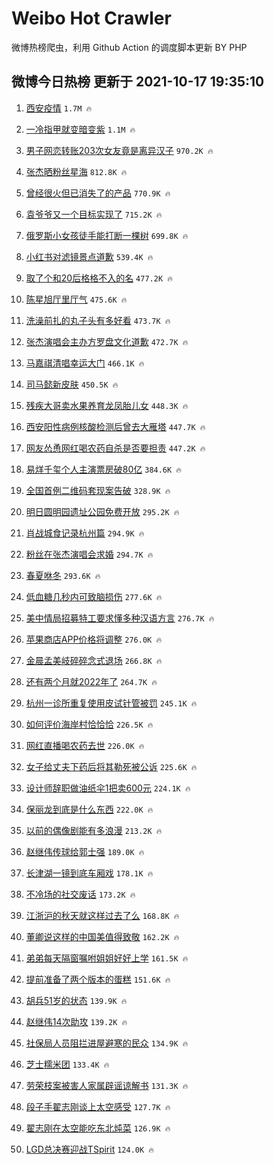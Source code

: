 # Weibo Hot Crawler 



微博热榜爬虫，利用 Github Action 的调度脚本更新 BY PHP 


## 微博今日热榜 更新于 2021-10-17 19:35:10 
1. [西安疫情](https://s.weibo.com/weibo?q=%E8%A5%BF%E5%AE%89%E7%96%AB%E6%83%85&Refer=top) `1.7M 🔥` 

1. [一冷指甲就变暗变紫](https://s.weibo.com/weibo?q=%23%E4%B8%80%E5%86%B7%E6%8C%87%E7%94%B2%E5%B0%B1%E5%8F%98%E6%9A%97%E5%8F%98%E7%B4%AB%23&Refer=top) `1.1M 🔥` 

1. [男子网恋转账203次女友竟是离异汉子](https://s.weibo.com/weibo?q=%23%E7%94%B7%E5%AD%90%E7%BD%91%E6%81%8B%E8%BD%AC%E8%B4%A6203%E6%AC%A1%E5%A5%B3%E5%8F%8B%E7%AB%9F%E6%98%AF%E7%A6%BB%E5%BC%82%E6%B1%89%E5%AD%90%23&Refer=top) `970.2K 🔥` 

1. [张杰晒粉丝星海](https://s.weibo.com/weibo?q=%23%E5%BC%A0%E6%9D%B0%E6%99%92%E7%B2%89%E4%B8%9D%E6%98%9F%E6%B5%B7%23&Refer=top) `812.8K 🔥` 

1. [曾经很火但已消失了的产品](https://s.weibo.com/weibo?q=%23%E6%9B%BE%E7%BB%8F%E5%BE%88%E7%81%AB%E4%BD%86%E5%B7%B2%E6%B6%88%E5%A4%B1%E4%BA%86%E7%9A%84%E4%BA%A7%E5%93%81%23&Refer=top) `770.9K 🔥` 

1. [袁爷爷又一个目标实现了](https://s.weibo.com/weibo?q=%23%E8%A2%81%E7%88%B7%E7%88%B7%E5%8F%88%E4%B8%80%E4%B8%AA%E7%9B%AE%E6%A0%87%E5%AE%9E%E7%8E%B0%E4%BA%86%23&Refer=top) `715.2K 🔥` 

1. [俄罗斯小女孩徒手能打断一棵树](https://s.weibo.com/weibo?q=%E4%BF%84%E7%BD%97%E6%96%AF%E5%B0%8F%E5%A5%B3%E5%AD%A9%E5%BE%92%E6%89%8B%E8%83%BD%E6%89%93%E6%96%AD%E4%B8%80%E6%A3%B5%E6%A0%91&Refer=top) `699.8K 🔥` 

1. [小红书对滤镜景点道歉](https://s.weibo.com/weibo?q=%23%E5%B0%8F%E7%BA%A2%E4%B9%A6%E5%AF%B9%E6%BB%A4%E9%95%9C%E6%99%AF%E7%82%B9%E9%81%93%E6%AD%89%23&Refer=top) `539.4K 🔥` 

1. [取了个和20后格格不入的名](https://s.weibo.com/weibo?q=%23%E5%8F%96%E4%BA%86%E4%B8%AA%E5%92%8C20%E5%90%8E%E6%A0%BC%E6%A0%BC%E4%B8%8D%E5%85%A5%E7%9A%84%E5%90%8D%23&Refer=top) `477.2K 🔥` 

1. [陈星旭厅里厅气](https://s.weibo.com/weibo?q=%23%E9%99%88%E6%98%9F%E6%97%AD%E5%8E%85%E9%87%8C%E5%8E%85%E6%B0%94%23&Refer=top) `475.6K 🔥` 

1. [洗澡前扎的丸子头有多好看](https://s.weibo.com/weibo?q=%23%E6%B4%97%E6%BE%A1%E5%89%8D%E6%89%8E%E7%9A%84%E4%B8%B8%E5%AD%90%E5%A4%B4%E6%9C%89%E5%A4%9A%E5%A5%BD%E7%9C%8B%23&Refer=top) `473.7K 🔥` 

1. [张杰演唱会主办方罗盘文化道歉](https://s.weibo.com/weibo?q=%23%E5%BC%A0%E6%9D%B0%E6%BC%94%E5%94%B1%E4%BC%9A%E4%B8%BB%E5%8A%9E%E6%96%B9%E7%BD%97%E7%9B%98%E6%96%87%E5%8C%96%E9%81%93%E6%AD%89%23&Refer=top) `472.7K 🔥` 

1. [马嘉祺清唱幸运大门](https://s.weibo.com/weibo?q=%23%E9%A9%AC%E5%98%89%E7%A5%BA%E6%B8%85%E5%94%B1%E5%B9%B8%E8%BF%90%E5%A4%A7%E9%97%A8%23&Refer=top) `466.1K 🔥` 

1. [司马懿新皮肤](https://s.weibo.com/weibo?q=%23%E5%8F%B8%E9%A9%AC%E6%87%BF%E6%96%B0%E7%9A%AE%E8%82%A4%23&Refer=top) `450.5K 🔥` 

1. [残疾大哥卖水果养育龙凤胎儿女](https://s.weibo.com/weibo?q=%23%E6%AE%8B%E7%96%BE%E5%A4%A7%E5%93%A5%E5%8D%96%E6%B0%B4%E6%9E%9C%E5%85%BB%E8%82%B2%E9%BE%99%E5%87%A4%E8%83%8E%E5%84%BF%E5%A5%B3%23&Refer=top) `448.3K 🔥` 

1. [西安阳性病例核酸检测后曾去大雁塔](https://s.weibo.com/weibo?q=%23%E8%A5%BF%E5%AE%89%E9%98%B3%E6%80%A7%E7%97%85%E4%BE%8B%E6%A0%B8%E9%85%B8%E6%A3%80%E6%B5%8B%E5%90%8E%E6%9B%BE%E5%8E%BB%E5%A4%A7%E9%9B%81%E5%A1%94%23&Refer=top) `447.7K 🔥` 

1. [网友怂恿网红喝农药自杀是否要担责](https://s.weibo.com/weibo?q=%23%E7%BD%91%E5%8F%8B%E6%80%82%E6%81%BF%E7%BD%91%E7%BA%A2%E5%96%9D%E5%86%9C%E8%8D%AF%E8%87%AA%E6%9D%80%E6%98%AF%E5%90%A6%E8%A6%81%E6%8B%85%E8%B4%A3%23&Refer=top) `447.2K 🔥` 

1. [易烊千玺个人主演票房破80亿](https://s.weibo.com/weibo?q=%23%E6%98%93%E7%83%8A%E5%8D%83%E7%8E%BA%E4%B8%AA%E4%BA%BA%E4%B8%BB%E6%BC%94%E7%A5%A8%E6%88%BF%E7%A0%B480%E4%BA%BF%23&Refer=top) `384.6K 🔥` 

1. [全国首例二维码套现案告破](https://s.weibo.com/weibo?q=%23%E5%85%A8%E5%9B%BD%E9%A6%96%E4%BE%8B%E4%BA%8C%E7%BB%B4%E7%A0%81%E5%A5%97%E7%8E%B0%E6%A1%88%E5%91%8A%E7%A0%B4%23&Refer=top) `328.9K 🔥` 

1. [明日圆明园遗址公园免费开放](https://s.weibo.com/weibo?q=%23%E6%98%8E%E6%97%A5%E5%9C%86%E6%98%8E%E5%9B%AD%E9%81%97%E5%9D%80%E5%85%AC%E5%9B%AD%E5%85%8D%E8%B4%B9%E5%BC%80%E6%94%BE%23&Refer=top) `295.2K 🔥` 

1. [肖战城食记录杭州篇](https://s.weibo.com/weibo?q=%23%E8%82%96%E6%88%98%E5%9F%8E%E9%A3%9F%E8%AE%B0%E5%BD%95%E6%9D%AD%E5%B7%9E%E7%AF%87%23&Refer=top) `294.9K 🔥` 

1. [粉丝在张杰演唱会求婚](https://s.weibo.com/weibo?q=%23%E7%B2%89%E4%B8%9D%E5%9C%A8%E5%BC%A0%E6%9D%B0%E6%BC%94%E5%94%B1%E4%BC%9A%E6%B1%82%E5%A9%9A%23&Refer=top) `294.7K 🔥` 

1. [春夏咻冬](https://s.weibo.com/weibo?q=%23%E6%98%A5%E5%A4%8F%E5%92%BB%E5%86%AC%23&Refer=top) `293.6K 🔥` 

1. [低血糖几秒内可致脑损伤](https://s.weibo.com/weibo?q=%23%E4%BD%8E%E8%A1%80%E7%B3%96%E5%87%A0%E7%A7%92%E5%86%85%E5%8F%AF%E8%87%B4%E8%84%91%E6%8D%9F%E4%BC%A4%23&Refer=top) `277.6K 🔥` 

1. [美中情局招募特工要求懂多种汉语方言](https://s.weibo.com/weibo?q=%23%E7%BE%8E%E4%B8%AD%E6%83%85%E5%B1%80%E6%8B%9B%E5%8B%9F%E7%89%B9%E5%B7%A5%E8%A6%81%E6%B1%82%E6%87%82%E5%A4%9A%E7%A7%8D%E6%B1%89%E8%AF%AD%E6%96%B9%E8%A8%80%23&Refer=top) `276.7K 🔥` 

1. [苹果商店APP价格将调整](https://s.weibo.com/weibo?q=%23%E8%8B%B9%E6%9E%9C%E5%95%86%E5%BA%97APP%E4%BB%B7%E6%A0%BC%E5%B0%86%E8%B0%83%E6%95%B4%23&Refer=top) `276.0K 🔥` 

1. [金晨孟美岐碎碎念式退场](https://s.weibo.com/weibo?q=%23%E9%87%91%E6%99%A8%E5%AD%9F%E7%BE%8E%E5%B2%90%E7%A2%8E%E7%A2%8E%E5%BF%B5%E5%BC%8F%E9%80%80%E5%9C%BA%23&Refer=top) `266.8K 🔥` 

1. [还有两个月就2022年了](https://s.weibo.com/weibo?q=%E8%BF%98%E6%9C%89%E4%B8%A4%E4%B8%AA%E6%9C%88%E5%B0%B12022%E5%B9%B4%E4%BA%86&Refer=top) `264.7K 🔥` 

1. [杭州一诊所重复使用皮试针管被罚](https://s.weibo.com/weibo?q=%23%E6%9D%AD%E5%B7%9E%E4%B8%80%E8%AF%8A%E6%89%80%E9%87%8D%E5%A4%8D%E4%BD%BF%E7%94%A8%E7%9A%AE%E8%AF%95%E9%92%88%E7%AE%A1%E8%A2%AB%E7%BD%9A%23&Refer=top) `245.1K 🔥` 

1. [如何评价海岸村恰恰恰](https://s.weibo.com/weibo?q=%23%E5%A6%82%E4%BD%95%E8%AF%84%E4%BB%B7%E6%B5%B7%E5%B2%B8%E6%9D%91%E6%81%B0%E6%81%B0%E6%81%B0%23&Refer=top) `226.5K 🔥` 

1. [网红直播喝农药去世](https://s.weibo.com/weibo?q=%E7%BD%91%E7%BA%A2%E7%9B%B4%E6%92%AD%E5%96%9D%E5%86%9C%E8%8D%AF%E5%8E%BB%E4%B8%96&Refer=top) `226.0K 🔥` 

1. [女子给丈夫下药后将其勒死被公诉](https://s.weibo.com/weibo?q=%23%E5%A5%B3%E5%AD%90%E7%BB%99%E4%B8%88%E5%A4%AB%E4%B8%8B%E8%8D%AF%E5%90%8E%E5%B0%86%E5%85%B6%E5%8B%92%E6%AD%BB%E8%A2%AB%E5%85%AC%E8%AF%89%23&Refer=top) `225.6K 🔥` 

1. [设计师辞职做油纸伞1把卖600元](https://s.weibo.com/weibo?q=%23%E8%AE%BE%E8%AE%A1%E5%B8%88%E8%BE%9E%E8%81%8C%E5%81%9A%E6%B2%B9%E7%BA%B8%E4%BC%9E1%E6%8A%8A%E5%8D%96600%E5%85%83%23&Refer=top) `224.1K 🔥` 

1. [保丽龙到底是什么东西](https://s.weibo.com/weibo?q=%23%E4%BF%9D%E4%B8%BD%E9%BE%99%E5%88%B0%E5%BA%95%E6%98%AF%E4%BB%80%E4%B9%88%E4%B8%9C%E8%A5%BF%23&Refer=top) `222.0K 🔥` 

1. [以前的偶像剧能有多浪漫](https://s.weibo.com/weibo?q=%23%E4%BB%A5%E5%89%8D%E7%9A%84%E5%81%B6%E5%83%8F%E5%89%A7%E8%83%BD%E6%9C%89%E5%A4%9A%E6%B5%AA%E6%BC%AB%23&Refer=top) `213.2K 🔥` 

1. [赵继伟传球给郭士强](https://s.weibo.com/weibo?q=%23%E8%B5%B5%E7%BB%A7%E4%BC%9F%E4%BC%A0%E7%90%83%E7%BB%99%E9%83%AD%E5%A3%AB%E5%BC%BA%23&Refer=top) `189.0K 🔥` 

1. [长津湖一镜到底车厢戏](https://s.weibo.com/weibo?q=%23%E9%95%BF%E6%B4%A5%E6%B9%96%E4%B8%80%E9%95%9C%E5%88%B0%E5%BA%95%E8%BD%A6%E5%8E%A2%E6%88%8F%23&Refer=top) `178.1K 🔥` 

1. [不冷场的社交废话](https://s.weibo.com/weibo?q=%23%E4%B8%8D%E5%86%B7%E5%9C%BA%E7%9A%84%E7%A4%BE%E4%BA%A4%E5%BA%9F%E8%AF%9D%23&Refer=top) `173.2K 🔥` 

1. [江浙沪的秋天就这样过去了么](https://s.weibo.com/weibo?q=%23%E6%B1%9F%E6%B5%99%E6%B2%AA%E7%9A%84%E7%A7%8B%E5%A4%A9%E5%B0%B1%E8%BF%99%E6%A0%B7%E8%BF%87%E5%8E%BB%E4%BA%86%E4%B9%88%23&Refer=top) `168.8K 🔥` 

1. [董卿说这样的中国美值得致敬](https://s.weibo.com/weibo?q=%23%E8%91%A3%E5%8D%BF%E8%AF%B4%E8%BF%99%E6%A0%B7%E7%9A%84%E4%B8%AD%E5%9B%BD%E7%BE%8E%E5%80%BC%E5%BE%97%E8%87%B4%E6%95%AC%23&Refer=top) `162.2K 🔥` 

1. [弟弟每天隔窗嘱咐姐姐好好上学](https://s.weibo.com/weibo?q=%23%E5%BC%9F%E5%BC%9F%E6%AF%8F%E5%A4%A9%E9%9A%94%E7%AA%97%E5%98%B1%E5%92%90%E5%A7%90%E5%A7%90%E5%A5%BD%E5%A5%BD%E4%B8%8A%E5%AD%A6%23&Refer=top) `161.5K 🔥` 

1. [提前准备了两个版本的蛋糕](https://s.weibo.com/weibo?q=%23%E6%8F%90%E5%89%8D%E5%87%86%E5%A4%87%E4%BA%86%E4%B8%A4%E4%B8%AA%E7%89%88%E6%9C%AC%E7%9A%84%E8%9B%8B%E7%B3%95%23&Refer=top) `151.6K 🔥` 

1. [胡兵51岁的状态](https://s.weibo.com/weibo?q=%23%E8%83%A1%E5%85%B551%E5%B2%81%E7%9A%84%E7%8A%B6%E6%80%81%23&Refer=top) `139.9K 🔥` 

1. [赵继伟14次助攻](https://s.weibo.com/weibo?q=%23%E8%B5%B5%E7%BB%A7%E4%BC%9F14%E6%AC%A1%E5%8A%A9%E6%94%BB%23&Refer=top) `139.2K 🔥` 

1. [社保局人员阻拦进屋避寒的民众](https://s.weibo.com/weibo?q=%23%E7%A4%BE%E4%BF%9D%E5%B1%80%E4%BA%BA%E5%91%98%E9%98%BB%E6%8B%A6%E8%BF%9B%E5%B1%8B%E9%81%BF%E5%AF%92%E7%9A%84%E6%B0%91%E4%BC%97%23&Refer=top) `134.9K 🔥` 

1. [芝士糯米团](https://s.weibo.com/weibo?q=%23%E8%8A%9D%E5%A3%AB%E7%B3%AF%E7%B1%B3%E5%9B%A2%23&Refer=top) `133.4K 🔥` 

1. [劳荣枝案被害人家属辟谣谅解书](https://s.weibo.com/weibo?q=%23%E5%8A%B3%E8%8D%A3%E6%9E%9D%E6%A1%88%E8%A2%AB%E5%AE%B3%E4%BA%BA%E5%AE%B6%E5%B1%9E%E8%BE%9F%E8%B0%A3%E8%B0%85%E8%A7%A3%E4%B9%A6%23&Refer=top) `131.3K 🔥` 

1. [段子手翟志刚谈上太空感受](https://s.weibo.com/weibo?q=%23%E6%AE%B5%E5%AD%90%E6%89%8B%E7%BF%9F%E5%BF%97%E5%88%9A%E8%B0%88%E4%B8%8A%E5%A4%AA%E7%A9%BA%E6%84%9F%E5%8F%97%23&Refer=top) `127.7K 🔥` 

1. [翟志刚在太空能吃东北炖菜](https://s.weibo.com/weibo?q=%23%E7%BF%9F%E5%BF%97%E5%88%9A%E5%9C%A8%E5%A4%AA%E7%A9%BA%E8%83%BD%E5%90%83%E4%B8%9C%E5%8C%97%E7%82%96%E8%8F%9C%23&Refer=top) `126.9K 🔥` 

1. [LGD总决赛迎战TSpirit](https://s.weibo.com/weibo?q=LGD%E6%80%BB%E5%86%B3%E8%B5%9B%E8%BF%8E%E6%88%98TSpirit&Refer=top) `124.0K 🔥` 


